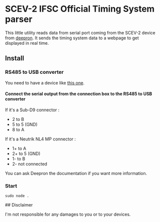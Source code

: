 # SCEV-2 IFSC Official Timing System parser

This little utility reads data from serial port coming from the SCEV-2 device from [deepron](http://www.deepron.fr/).
It sends the timing system data to a webpage to get displayed in real time.

## Install

### RS485 to USB converter

You need to have a device like [this one](https://www.amazon.fr/DSD-TECH-SH-U10-Convertisseur-Compatible/dp/B078X5H8H7/ref=sr_1_3).

#### Connect the serial output from the connection box to the RS485 to USB converter

If it's a Sub-D9 connector :
- 2 to B
- 5 to 5 (GND)
- 8 to A

If it's a Neutrik NL4 MP connector :
- 1+ to A
- 2+ to 5 (GND)
- 1- to B
- 2- not connected

You can ask Deepron the documentation if you want more information.

### Start

`sudo node .`

## Disclaimer

I'm not responsible for any damages to you or to your devices.
